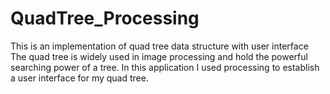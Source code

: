 # QuadTree_Processing
This is an implementation of quad tree data structure with user interface
The quad tree is widely used in image processing and hold the powerful searching power of a tree.
In this application I used processing to establish a user interface for my quad tree.
